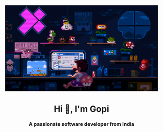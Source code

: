 ![image alt >](/mario.gif)

<h1 align="center">Hi 👋, I'm Gopi</h1>
<h3 align="center">A passionate software developer from India</h3>
